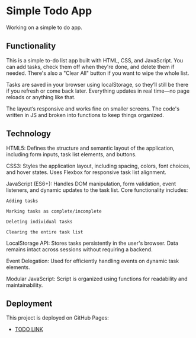 # Simple Todo App

Working on a simple to do app.

## Functionality

This is a simple to-do list app built with HTML, CSS, and JavaScript. You can add tasks, check them off when they're done, and delete them if needed. There's also a "Clear All" button if you want to wipe the whole list.

Tasks are saved in your browser using localStorage, so they’ll still be there if you refresh or come back later. Everything updates in real time—no page reloads or anything like that.

The layout’s responsive and works fine on smaller screens. The code's written in JS and broken into functions to keep things organized.

## Technology

HTML5: Defines the structure and semantic layout of the application, including form inputs, task list elements, and buttons.

CSS3: Styles the application layout, including spacing, colors, font choices, and hover states. Uses Flexbox for responsive task list alignment.

JavaScript (ES6+): Handles DOM manipulation, form validation, event listeners, and dynamic updates to the task list. Core functionality includes:

    Adding tasks

    Marking tasks as complete/incomplete

    Deleting individual tasks

    Clearing the entire task list

LocalStorage API: Stores tasks persistently in the user's browser. Data remains intact across sessions without requiring a backend.

Event Delegation: Used for efficiently handling events on dynamic task elements.

Modular JavaScript: Script is organized using functions for readability and maintainability.

## Deployment

This project is deployed on GitHub Pages:

- [TODO LINK](https://fauxfox117.github.io/se_project_todo-app/)
